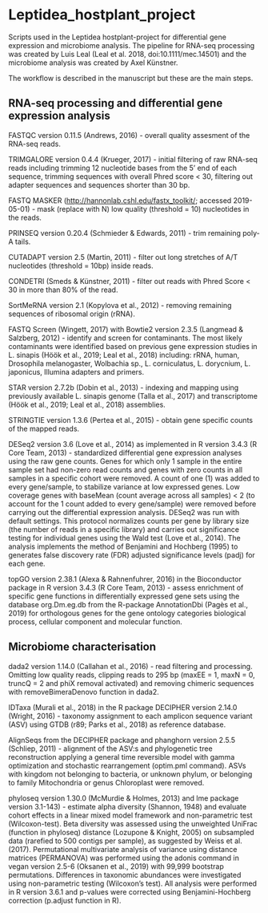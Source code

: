 # Leptidea_hostplant_project
Scripts used in the Leptidea hostplant-project for differential gene expression and microbiome analysis. 
The pipeline for RNA-seq processing was created by Luis Leal (Leal et al. 2018, doi:10.1111/mec.14501) and the microbiome analysis was created by Axel Künstner.

The workflow is described in the manuscript but these are the main steps. 

## RNA-seq processing and differential gene expression analysis

FASTQC version 0.11.5 (Andrews, 2016) - overall quality assesment of the RNA-seq reads.

TRIMGALORE version 0.4.4 (Krueger, 2017) - initial filtering of raw RNA-seq reads including trimming 12 nucleotide bases from the 5’ end of each sequence, trimming sequences with overall Phred score < 30, filtering out adapter sequences and sequences shorter than 30 bp. 

FASTQ MASKER (http://hannonlab.cshl.edu/fastx_toolkit/; accessed 2019-05-01) - mask (replace with N) low quality (threshold = 10) nucleotides in the reads. 

PRINSEQ version 0.20.4 (Schmieder & Edwards, 2011) - trim remaining poly-A tails.

CUTADAPT version 2.5 (Martin, 2011) - filter out long stretches of A/T nucleotides (threshold = 10bp) inside reads. 

CONDETRI (Smeds & Künstner, 2011) - filter out reads with Phred Score < 30 in more than 80% of the read. 

SortMeRNA version 2.1 (Kopylova et al., 2012) - removing remaining sequences of ribosomal origin (rRNA).

FASTQ Screen (Wingett, 2017) with Bowtie2 version 2.3.5 (Langmead & Salzberg, 2012) - identify and screen for contaminants. The most likely contaminants were identified based on previous gene expression studies in L. sinapis (Höök et al., 2019; Leal et al., 2018) including: rRNA, human, Drosophila melanogaster, Wolbachia sp., L. corniculatus, L. dorycnium, L. japonicus, Illumina adapters and primers.

STAR version 2.7.2b (Dobin et al., 2013) - indexing and mapping using previously available L. sinapis genome (Talla et al., 2017) and transcriptome (Höök et al., 2019; Leal et al., 2018) assemblies. 

STRINGTIE version 1.3.6 (Pertea et al., 2015) - obtain gene specific counts of the mapped reads.  

DESeq2 version 3.6 (Love et al., 2014) as implemented in R version 3.4.3 (R Core Team, 2013) - standardized differential gene expression analyses using the raw gene counts. Genes for which only 1 sample in the entire sample set had non-zero read counts and genes with zero counts in all samples in a specific cohort were removed. A count of one (1) was added to every gene/sample, to stabilize variance at low expressed genes. Low coverage genes with baseMean (count average across all samples) < 2 (to account for the 1 count added to every gene/sample) were removed before carrying out the differential expression analysis. DESeq2 was run with default settings. This protocol normalizes counts per gene by library size (the number of reads in a specific library) and carries out significance testing for individual genes using the Wald test (Love et al., 2014). The analysis implements the method of Benjamini and Hochberg (1995) to generates false discovery rate (FDR) adjusted significance levels (padj) for each gene. 

topGO version 2.38.1 (Alexa & Rahnenfuhrer, 2016) in the Bioconductor package in R version 3.4.3 (R Core Team, 2013) - assess enrichment of specific gene functions in differentially expressed gene sets using the database org.Dm.eg.db from the R-package AnnotationDbi (Pagès et al., 2019) for orthologous genes for the gene ontology categories biological process, cellular component and molecular function.

## Microbiome characterisation

dada2 version 1.14.0 (Callahan et al., 2016) -  read filtering and processing. Omitting low quality reads, clipping reads to 295 bp (maxEE = 1, maxN = 0, truncQ = 2 and phiX removal activated) and removing chimeric sequences with removeBimeraDenovo function in dada2. 

IDTaxa (Murali et al., 2018) in the R package DECIPHER version 2.14.0 (Wright, 2016) - taxonomy assignment to each amplicon sequence variant (ASV) using GTDB (r89; Parks et al., 2018) as reference database. 

AlignSeqs from the DECIPHER package and phanghorn version 2.5.5 (Schliep, 2011) - alignment of the ASV:s and phylogenetic tree reconstruction applying a general time reversible model with gamma optimization and stochastic rearrangement (optim.pml command). ASVs with kingdom not belonging to bacteria, or unknown phylum, or belonging to family Mitochondria or genus Chloroplast were removed. 

phyloseq version 1.30.0 (McMurdie & Holmes, 2013) and lme package version 3.1-143) - estimate alpha diversity (Shannon, 1948) and evaluate cohort effects in a linear mixed model framework and non-parametric test (Wilcoxon-test). Beta diversity was assessed using the unweighted UniFrac (function in phyloseq) distance (Lozupone & Knight, 2005) on subsampled data (rarefied to 500 contigs per sample), as suggested by Weiss et al. (2017). Permutational multivariate analysis of variance using distance matrices (PERMANOVA) was performed using the adonis command in vegan version 2.5-6 (Oksanen et al., 2019) with 99,999 bootstrap permutations. Differences in taxonomic abundances were investigated using non-parametric testing (Wilcoxon’s test). All analysis were performed in R version 3.6.1 and p-values were corrected using Benjamini-Hochberg correction (p.adjust function in R).
